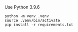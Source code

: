 Use Python 3.9.6

```
python -m venv .venv
source .venv/bin/activate
pip install -r requirements.txt
```